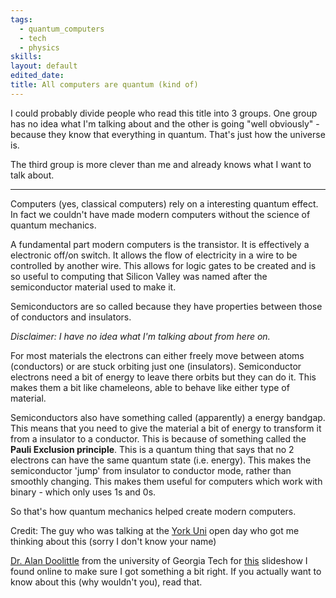 ```yaml
---
tags:
  - quantum_computers
  - tech
  - physics
skills: 
layout: default
edited_date: 
title: All computers are quantum (kind of)
---
```

I could probably divide people who read this title into 3 groups. One group has no idea what I'm talking about and the other is going "well obviously" - because they know that everything in quantum. That's just how the universe is. 

The third group is more clever than me and already knows what I want to talk about.

---
Computers (yes, classical computers) rely on a interesting quantum effect. In fact we couldn't have made modern computers without the science of quantum mechanics.

A fundamental part modern computers is the transistor. It is effectively a electronic off/on switch. It allows the flow of electricity in a wire to be controlled by another wire. This allows for logic gates to be created and is so useful to computing that Silicon Valley was named after the semiconductor material used to make it.

Semiconductors are so called because they have properties between those of conductors and insulators. 

_Disclaimer: I have no idea what I'm talking about from here on._

For most materials the electrons can either freely move between atoms (conductors) or are stuck orbiting just one (insulators). Semiconductor electrons need a bit of energy to leave there orbits but they can do it. This makes them a bit like chameleons, able to behave like either type of material.

Semiconductors also have something called (apparently) a energy bandgap. This means that you need to give the material a bit of energy to transform it from a insulator to a conductor. This is because of something called the **Pauli Exclusion principle**. This is a quantum thing that says that no 2 electrons can have the same quantum state (i.e. energy). This makes the semiconductor 'jump' from insulator to conductor mode, rather than smoothly changing. This makes them useful for computers which work with binary - which only uses 1s and 0s.

So that's how quantum mechanics helped create modern computers.

Credit:
The guy who was talking at the [York Uni](https://www.york.ac.uk/) open day who got me thinking about this (sorry I don't know your name)

[Dr. Alan Doolittle](https://ece.gatech.edu/directory/william-alan-doolittle) from the university of Georgia Tech for [this](https://alan.ece.gatech.edu/ECE6451/Lectures/ECE6451L1IntroductionToElectronicMaterials.pdf) slideshow I found online to make sure I got something a bit right. If you actually want to know about this (why wouldn't you), read that.
